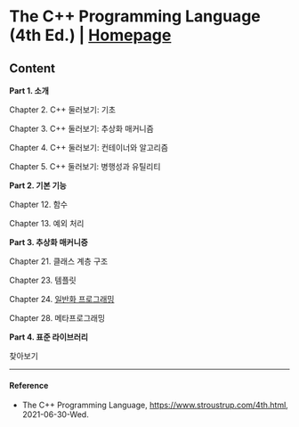 # The C++ Programming Language (4th Ed.) | [Homepage](https://www.stroustrup.com/4th.html)

## Content

**Part 1. 소개**

Chapter 2. C++ 둘러보기: 기초

Chapter 3. C++ 둘러보기: 추상화 매커니즘

Chapter 4. C++ 둘러보기: 컨테이너와 알고리즘

Chapter 5. C++ 둘러보기: 병행성과 유틸리티

**Part 2. 기본 기능**

Chapter 12. 함수

Chapter 13. 예외 처리

**Part 3. 추상화 매커니증**

Chapter 21. 클래스 계층 구조

Chapter 23. 템플릿

Chapter 24. [일반화 프로그래밍](https://github.com/inyong37/Study/blob/master/VI.%20Language/iv.%20C%2B%2B/The%20C%2B%2B%20Programming%20Language/C24_GenericProgramming.md)

Chapter 28. 메타프로그래밍

**Part 4. 표준 라이브러리**

찾아보기

----------

#### Reference
- The C++ Programming Language, https://www.stroustrup.com/4th.html, 2021-06-30-Wed.
